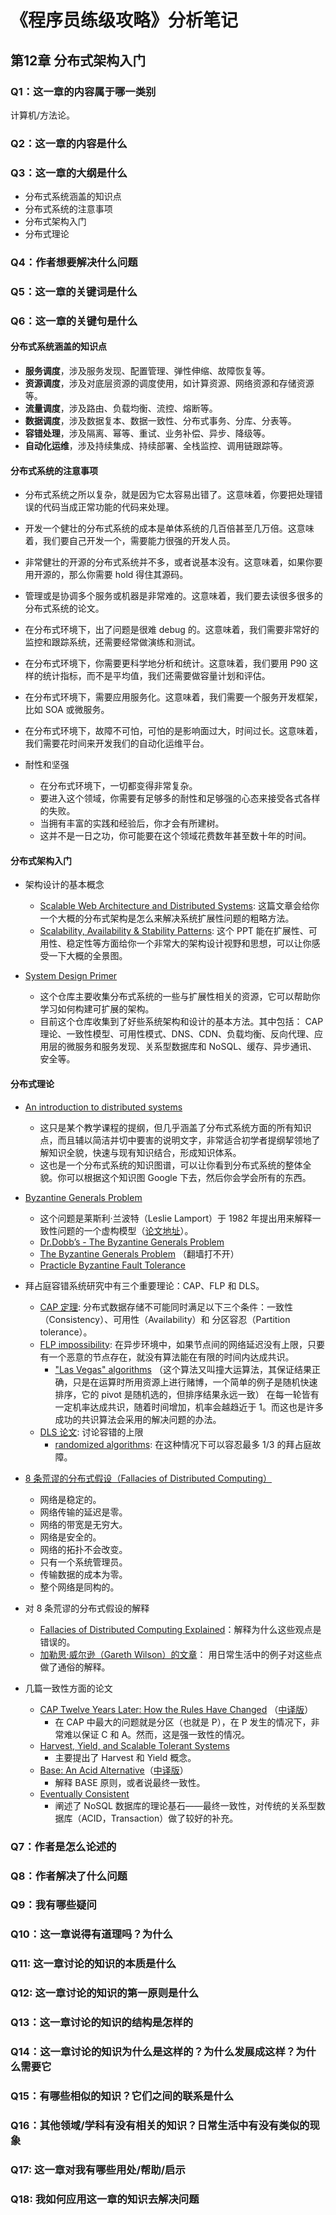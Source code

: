 # 《程序员练级攻略》分析笔记

## 第12章 分布式架构入门

### Q1：这一章的内容属于哪一类别

计算机/方法论。

### Q2：这一章的内容是什么

### Q3：这一章的大纲是什么

- 分布式系统涵盖的知识点
- 分布式系统的注意事项
- 分布式架构入门
- 分布式理论

### Q4：作者想要解决什么问题

### Q5：这一章的关键词是什么

### Q6：这一章的关键句是什么

#### 分布式系统涵盖的知识点

- **服务调度**，涉及服务发现、配置管理、弹性伸缩、故障恢复等。
- **资源调度**，涉及对底层资源的调度使用，如计算资源、网络资源和存储资源等。
- **流量调度**，涉及路由、负载均衡、流控、熔断等。
- **数据调度**，涉及数据复本、数据一致性、分布式事务、分库、分表等。
- **容错处理**，涉及隔离、幂等、重试、业务补偿、异步、降级等。
- **自动化运维**，涉及持续集成、持续部署、全栈监控、调用链跟踪等。

#### 分布式系统的注意事项

- 分布式系统之所以复杂，就是因为它太容易出错了。这意味着，你要把处理错误的代码当成正常功能的代码来处理。
- 开发一个健壮的分布式系统的成本是单体系统的几百倍甚至几万倍。这意味着，我们要自己开发一个，需要能力很强的开发人员。
- 非常健壮的开源的分布式系统并不多，或者说基本没有。这意味着，如果你要用开源的，那么你需要 hold 得住其源码。
- 管理或是协调多个服务或机器是非常难的。这意味着，我们要去读很多很多的分布式系统的论文。
- 在分布式环境下，出了问题是很难 debug 的。这意味着，我们需要非常好的监控和跟踪系统，还需要经常做演练和测试。
- 在分布式环境下，你需要更科学地分析和统计。这意味着，我们要用 P90 这样的统计指标，而不是平均值，我们还需要做容量计划和评估。
- 在分布式环境下，需要应用服务化。这意味着，我们需要一个服务开发框架，比如 SOA 或微服务。
- 在分布式环境下，故障不可怕，可怕的是影响面过大，时间过长。这意味着，我们需要花时间来开发我们的自动化运维平台。

- 耐性和坚强
  - 在分布式环境下，一切都变得非常复杂。
  - 要进入这个领域，你需要有足够多的耐性和足够强的心态来接受各式各样的失败。
  - 当拥有丰富的实践和经验后，你才会有所建树。
  - 这并不是一日之功，你可能要在这个领域花费数年甚至数十年的时间。

#### 分布式架构入门

- 架构设计的基本概念
  - [Scalable Web Architecture and Distributed Systems][1]: 这篇文章会给你一个大概的分布式架构是怎么来解决系统扩展性问题的粗略方法。
  - [Scalability, Availability & Stability Patterns][2]: 这个 PPT 能在扩展性、可用性、稳定性等方面给你一个非常大的架构设计视野和思想，可以让你感受一下大概的全景图。

- [System Design Primer][3]
  - 这个仓库主要收集分布式系统的一些与扩展性相关的资源，它可以帮助你学习如何构建可扩展的架构。
  - 目前这个仓库收集到了好些系统架构和设计的基本方法。其中包括：
    CAP 理论、一致性模型、可用性模式、DNS、CDN、负载均衡、反向代理、应用层的微服务和服务发现、关系型数据库和 NoSQL、缓存、异步通讯、安全等。

#### 分布式理论

- [An introduction to distributed systems][4]
  - 这只是某个教学课程的提纲，但几乎涵盖了分布式系统方面的所有知识点，而且辅以简洁并切中要害的说明文字，非常适合初学者提纲挈领地了解知识全貌，快速与现有知识结合，形成知识体系。
  - 这也是一个分布式系统的知识图谱，可以让你看到分布式系统的整体全貌。你可以根据这个知识图 Google 下去，然后你会学会所有的东西。

- [Byzantine Generals Problem][5]
  - 这个问题是莱斯利·兰波特（Leslie Lamport）于 1982 年提出用来解释一致性问题的一个虚构模型（[论文地址][25]）。
  - [Dr.Dobb’s - The Byzantine Generals Problem][6]
  - [The Byzantine Generals Problem][7] （翻墙打不开）
  - [Practicle Byzantine Fault Tolerance][8]

- 拜占庭容错系统研究中有三个重要理论：CAP、FLP 和 DLS。
  - [CAP 定理][9]: 分布式数据存储不可能同时满足以下三个条件：一致性（Consistency）、可用性（Availability）和 分区容忍（Partition tolerance）。
  - [FLP impossibility][12]: 在异步环境中，如果节点间的网络延迟没有上限，只要有一个恶意的节点存在，就没有算法能在有限的时间内达成共识。
    - ["Las Vegas" algorithms][13]
      （这个算法又叫撞大运算法，其保证结果正确，只是在运算时所用资源上进行赌博，一个简单的例子是随机快速排序，它的 pivot 是随机选的，但排序结果永远一致）
      在每一轮皆有一定机率达成共识，随着时间增加，机率会越趋近于 1。而这也是许多成功的共识算法会采用的解决问题的办法。
  - [DLS 论文][14]: 讨论容错的上限
    - [randomized algorithms][15]: 在这种情况下可以容忍最多 1/3 的拜占庭故障。

- [8 条荒谬的分布式假设（Fallacies of Distributed Computing）][16]
  - 网络是稳定的。
  - 网络传输的延迟是零。
  - 网络的带宽是无穷大。
  - 网络是安全的。
  - 网络的拓扑不会改变。
  - 只有一个系统管理员。
  - 传输数据的成本为零。
  - 整个网络是同构的。

- 对 8 条荒谬的分布式假设的解释
  - [Fallacies of Distributed Computing Explained][17]：解释为什么这些观点是错误的。
  - [加勒思·威尔逊（Gareth Wilson）的文章][18]： 用日常生活中的例子对这些点做了通俗的解释。

- 几篇一致性方面的论文
  - [CAP Twelve Years Later: How the Rules Have Changed][19] （[中译版][20]）
    - 在 CAP 中最大的问题就是分区（也就是 P），在 P 发生的情况下，非常难以保证 C 和 A。然而，这是强一致性的情况。
  - [Harvest, Yield, and Scalable Tolerant Systems][21]
    - 主要提出了 Harvest 和 Yield 概念。
  - [Base: An Acid Alternative][22]（[中译版][23]）
    - 解释 BASE 原则，或者说最终一致性。
  - [Eventually Consistent][24]
    - 阐述了 NoSQL 数据库的理论基石——最终一致性，对传统的关系型数据库（ACID，Transaction）做了较好的补充。

### Q7：作者是怎么论述的

### Q8：作者解决了什么问题

### Q9：我有哪些疑问

### Q10：这一章说得有道理吗？为什么

### Q11: 这一章讨论的知识的本质是什么

### Q12: 这一章讨论的知识的第一原则是什么

### Q13：这一章讨论的知识的结构是怎样的

### Q14：这一章讨论的知识为什么是这样的？为什么发展成这样？为什么需要它

### Q15：有哪些相似的知识？它们之间的联系是什么

### Q16：其他领域/学科有没有相关的知识？日常生活中有没有类似的现象

### Q17: 这一章对我有哪些用处/帮助/启示

### Q18: 我如何应用这一章的知识去解决问题

  [1]: http://www.aosabook.org/en/distsys.html
  [2]: http://www.slideshare.net/jboner/scalability-availability-stability-patterns
  [3]: https://github.com/donnemartin/system-design-primer
  [4]: https://github.com/aphyr/distsys-class
  [5]: https://en.wikipedia.org/wiki/Byzantine_fault
  [6]: https://www.drdobbs.com/cpp/the-byzantine-generals-problem/206904396
  [7]: http://blog.jameslarisch.com/the-byzantine-generals-problem
  [8]: https://pmg.csail.mit.edu/papers/osdi99.pdf
  [9]: https://en.wikipedia.org/wiki/CAP_theorem
  [12]: https://www.the-paper-trail.org/post/2008-08-13-a-brief-tour-of-flp-impossibility/
  [13]: https://en.wikipedia.org/wiki/Las_Vegas_algorithm
  [14]: http://groups.csail.mit.edu/tds/papers/Lynch/jacm88.pdf
  [15]: https://link.springer.com/chapter/10.1007/978-3-540-77444-0_7
  [16]: https://en.wikipedia.org/wiki/Fallacies_of_distributed_computing
  [17]: https://arnon.me/wp-content/uploads/Files/fallacies.pdf
  [18]: https://shimo.im/docs/gYpKDyQv6CXGgHTr/read
  [19]: https://www.infoq.com/articles/cap-twelve-years-later-how-the-rules-have-changed/
  [20]: https://www.infoq.cn/article/cap-twelve-years-later-how-the-rules-have-changed/
  [21]: https://www.semanticscholar.org/paper/Harvest%2C-yield%2C-and-scalable-tolerant-systems-Fox-Brewer/9c9ceb29a358149e9617d103f5624f325bf08b1e?p2df
  [22]: https://queue.acm.org/detail.cfm?id=1394128
  [23]: https://www.cnblogs.com/savorboard/p/base-an-acid-alternative.html
  [24]: https://www.allthingsdistributed.com/2008/12/eventually_consistent.html
  [25]: https://www.microsoft.com/en-us/research/uploads/prod/2016/12/The-Byzantine-Generals-Problem.pdf
